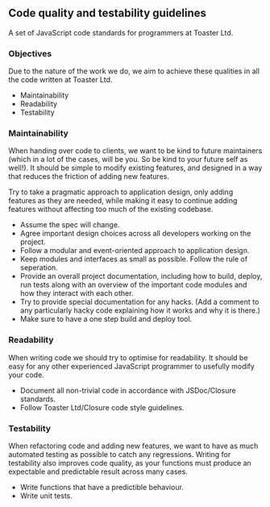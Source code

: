 ## Code quality and testability guidelines

A set of JavaScript code standards for programmers at Toaster Ltd.

### Objectives

Due to the nature of the work we do, we aim to achieve these qualities in all the code written at Toaster Ltd.

* Maintainability
* Readability
* Testability

### Maintainability

When handing over code to clients, we want to be kind to future maintainers (which in a lot of the cases, will be you. So be kind to your future self as well!). It should be simple to modify existing features, and designed in a way that reduces the friction of adding new features.

Try to take a pragmatic approach to application design, only adding features as they are needed, while making it easy to continue adding features without affecting too much of the existing codebase.

* Assume the spec will change.
* Agree important design choices across all developers working on the project.
* Follow a modular and event-oriented approach to application design.
* Keep modules and interfaces as small as possible. Follow the rule of seperation.
* Provide an overall project documentation, including how to build, deploy, run tests along with an overview of the important code modules and how they interact with each other.
* Try to provide special documentation for any hacks. (Add a comment to any particularly hacky code explaining how it works and why it is there.)
* Make sure to have a one step build and deploy tool.

### Readability

When writing code we should try to optimise for readability. It should be easy for any other experienced JavaScript programmer to usefully modify your code.

* Document all non-trivial code in accordance with JSDoc/Closure standards.
* Follow Toaster Ltd/Closure code style guidelines.

### Testability

When refactoring code and adding new features, we want to have as much automated testing as possible to catch any regressions. Writing for testability also improves code quality, as your functions must produce an expectable and predictable result across many cases.

* Write functions that have a predictible behaviour.
* Write unit tests.
